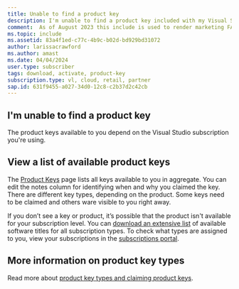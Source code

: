 ```yaml
---
title: Unable to find a product key
description: I'm unable to find a product key included with my Visual Studio subscription.
comment:  As of August 2023 this include is used to render marketing FAQ content for VS Subscriptions in the following portals - VSCom, Manage, and My portals. It was not used for learn.microsoft.com content at that time. SMEs are Evan Windom and Larissa Crawford of Red Door Collaborative and Sharvari Dighe.
ms.topic: include
ms.assetid: 83a4f1ed-c77c-4b9c-b02d-bd929bd31072
author: larissacrawford
ms.author: amast
ms.date: 04/04/2024
user.type: subscriber
tags: download, activate, product-key
subscription.type: vl, cloud, retail, partner
sap.id: 631f9455-a027-34d0-12c8-c2b37d2c42cb
---
```


## I'm unable to find a product key

The product keys available to you depend on the Visual Studio subscription you're using. 

## View a list of available product keys 

The [Product Keys](https://my.visualstudio.com/productkeys) page lists all keys available to you in aggregate. You can edit the notes column for identifying when and why you claimed the key. There are different key types, depending on the product. Some keys need to be claimed and others ware visible to you right away. 

If you don’t see a key or product, it’s possible that the product isn't available for your subscription level. You can [download an extensive list](https://aka.ms/vss_products_list) of available software titles for all subscription types. To check what types are assigned to you, view your subscriptions in the [subscriptions portal](https://my.visualstudio.com/subscriptions). 

## More information on product key types

Read more about [product key types and claiming product keys](https://learn.microsoft.com/visualstudio/subscriptions/find-keys).